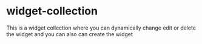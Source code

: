 # widget-collection
This is a widget collection where you can dynamically change edit or delete the widget and you can also can create the widget
